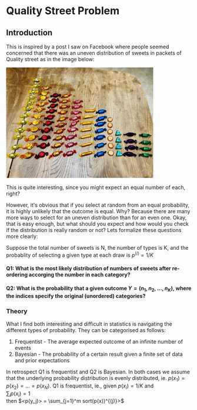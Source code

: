 # Quality Street Problem

## Introduction
This is inspired by a post I saw on Facebook where people seemed concerned that there was an uneven distribution of sweets in packets of Quality street as in the image below:

<img src="Sweet_selection.jpg" width="400">

This is quite interesting, since you might expect an equal number of each, right?

However, it's obvious that if you select at random from an equal probability, it is highly unlikely that the outcome is equal. Why? Because there are many more ways to select for an uneven distribution than for an even one. Okay, that is easy enough, but what should you expect and how would you check if the distribution is really random or not?  Lets formalize these questions more clearly:

Suppose the total number of sweets is N, the number of types is K, and the probablity of selecting a given type at each draw is $p^{(i)} = 1/K$

#### Q1: What is the most likely distribution of numbers of sweets after re-ordering accorging the number in each category?
#### Q2: What is the probability that a given outcome $Y = (n_1, n_2, \hdots, n_K)$, where the indices specify the original (unordered) categories?


### Theory
What I find both interesting and difficult in statistics is navigating the different types of probability. They can be categorised as follows:
1. Frequentist - The average expected outcome of an infinite number of events
2. Bayesian - The probability of a certain result given a finite set of data and prior expectations

In retrospect Q1 is frequentist and Q2 is Bayesian. In both cases we assume that the underlying probability distribution is evenly distributed, ie. $p(x_1) = p(x_2) = \hdots = p(x_N)$. 
Q1 is frequentist, ie., given 
$p(x_i)=1/K$  and   
$\sum_i p(x_i) = 1$   
then $<p(y_j)> = \sum_{j=1}^m sort(p(x))^{(j)}>$

